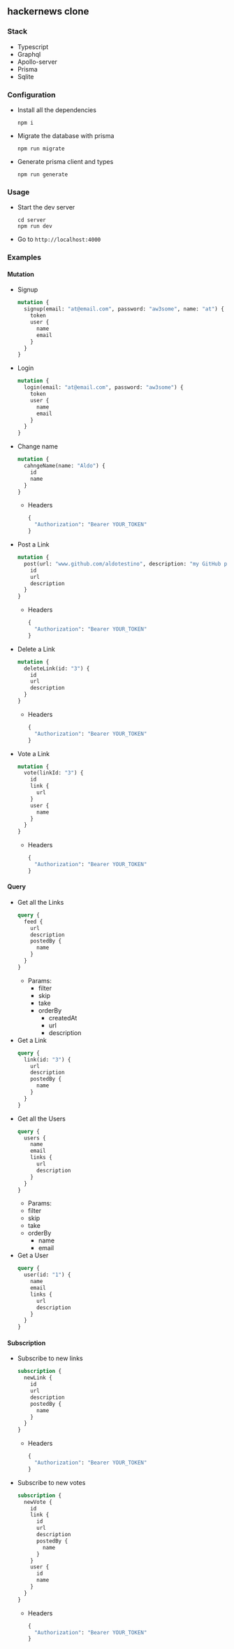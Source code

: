 ## hackernews clone

### Stack
* Typescript
* Graphql
* Apollo-server
* Prisma
* Sqlite

### Configuration
* Install all the dependencies
  ```shell
  npm i
  ```
* Migrate the database with prisma
  ```shell
  npm run migrate
  ```
* Generate prisma client and types
  ```shell
  npm run generate
  ```
  
### Usage
* Start the dev server
  ```shell
  cd server
  npm run dev
  ```
* Go to `http://localhost:4000`

### Examples
#### Mutation
* Signup
  ```graphql
  mutation {
    signup(email: "at@email.com", password: "aw3some", name: "at") {
      token
      user {
        name
        email
      }
    }
  }
  ```
* Login
  ```graphql
  mutation {
    login(email: "at@email.com", password: "aw3some") {
      token
      user {
        name
        email
      }
    }
  }
  ```
* Change name
  ```graphql
  mutation {
    cahngeName(name: "Aldo") {
      id
      name
    }
  }
  ```
  * Headers
    ```graphql   
    {
      "Authorization": "Bearer YOUR_TOKEN"
    }
    ```
* Post a Link
  ```graphql
  mutation {
    post(url: "www.github.com/aldotestino", description: "my GitHub page") {
      id
      url
      description
    }
  }
  ```
  * Headers
    ```graphql   
    {
      "Authorization": "Bearer YOUR_TOKEN"
    }
    ```
* Delete a Link
  ```graphql
  mutation {
    deleteLink(id: "3") {
      id
      url
      description
    }
  }
  ```
  * Headers
    ```graphql   
    {
      "Authorization": "Bearer YOUR_TOKEN"
    }
    ```
* Vote a Link
  ```graphql
  mutation {
    vote(linkId: "3") {
      id
      link {
        url
      }
      user {
        name
      }
    }
  }
  ```
  * Headers
    ```graphql   
    {
      "Authorization": "Bearer YOUR_TOKEN"
    }
    ```

#### Query
* Get all the Links
  ```graphql
  query {
    feed {
      url
      description
      postedBy {
        name
      } 
    }
  }
  ```
  * Params:
    * filter
    * skip
    * take
    * orderBy
      * createdAt
      * url
      * description
* Get a Link
  ```graphql
  query {
    link(id: "3") {
      url
      description
      postedBy {
        name
      } 
    }
  }
  ```
* Get all the Users
  ```graphql
  query {
    users {
      name
      email
      links {
        url
        description
      } 
    }
  }
  ```
    * Params:
    * filter
    * skip
    * take
    * orderBy
      * name
      * email
* Get a User
  ```graphql
  query {
    user(id: "1") {
      name
      email
      links {
        url
        description
      } 
    }
  }
  ```

#### Subscription
* Subscribe to new links
  ```graphql
  subscription {
    newLink {
      id
      url
      description
      postedBy {
        name
      }
    }
  }
  ```
  * Headers
    ```graphql   
    {
      "Authorization": "Bearer YOUR_TOKEN"
    }
    ```
* Subscribe to new votes
  ```graphql
  subscription {
    newVote {
      id
      link {
        id
        url
        description
        postedBy {
          name
        }
      }
      user {
        id
        name
      }
    }
  }
  ```
  * Headers
    ```graphql   
    {
      "Authorization": "Bearer YOUR_TOKEN"
    }
    ```
